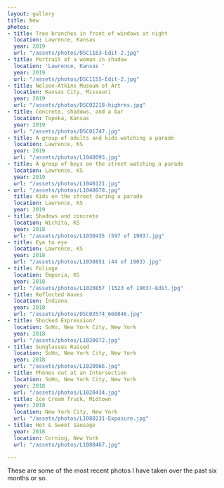 ```yaml
---
layout: gallery
title: New
photos:
- title: Tree branches in front of windows at night
  location: Lawrence, Kansas
  year: 2019
  url: "/assets/photos/DSC1163-Edit-2.jpg"
- title: Portrait of a woman in shadow
  location: 'Lawrence, Kansas '
  year: 2019
  url: "/assets/photos/DSC1155-Edit-2.jpg"
- title: Nelson-Atkins Museum of Art
  location: Kansas City, Missouri
  year: 2019
  url: "/assets/photos/DSC02218-highres.jpg"
- title: Concrete, shadows, and a bar
  location: Topeka, Kansas
  year: 2019
  url: "/assets/photos/DSC01747.jpg"
- title: A group of adults and kids watching a parade
  location: Lawrence, KS
  year: 2019
  url: "/assets/photos/L1040093.jpg"
- title: A group of boys on the street watching a parade
  location: Lawrence, KS
  year: 2019
  url: "/assets/photos/L1040121.jpg"
- url: "/assets/photos/L1040078.jpg"
  title: Kids on the street during a parade
  location: Lawrence, KS
  year: 2019
- title: Shadows and concrete
  location: Wichita, KS
  year: 2018
  url: "/assets/photos/L1030435 (597 of 1903).jpg"
- title: Eye to eye
  location: Lawrence, KS
  year: 2018
  url: "/assets/photos/L1030851 (44 of 1903).jpg"
- title: Foliage
  location: Emporia, KS
  year: 2018
  url: "/assets/photos/L1020857 (1523 of 1903)-Edit.jpg"
- title: Reflected Waves
  location: Indiana
  year: 2018
  url: "/assets/photos/DSC03574_660846.jpg"
- title: Shocked Expression?
  location: SoHo, New York City, New York
  year: 2018
  url: "/assets/photos/L1020072.jpg"
- title: Sunglasses Raised
  location: SoHo, New York City, New York
  year: 2018
  url: "/assets/photos/L1020066.jpg"
- title: Phones out at an Intersection
  location: SoHo, New York City, New York
  year: 2018
  url: "/assets/photos/L1020434.jpg"
- title: Ice Cream Truck, Midtown
  year: 2018
  location: New York City, New York
  url: "/assets/photos/L1080231-Exposure.jpg"
- title: Hot & Sweet Sausage
  year: 2018
  location: Corning, New York
  url: "/assets/photos/L1080467.jpg"

---
```

<p>These are some of the most recent photos I have taken over the past six months or so.</p>